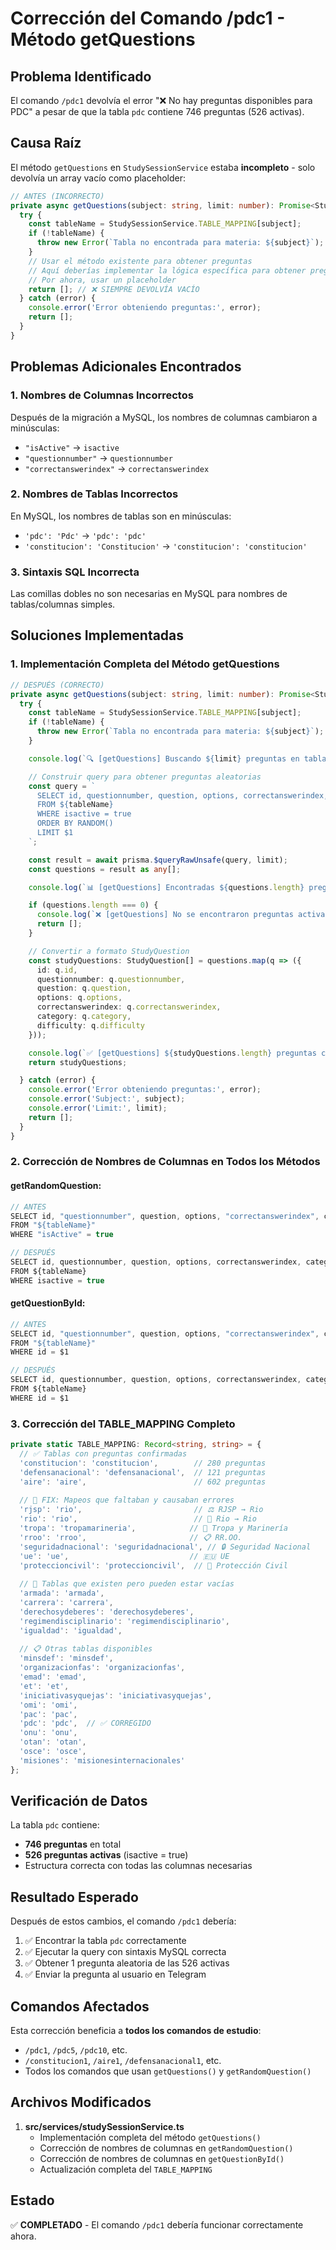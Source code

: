 # Corrección del Comando /pdc1 - Método getQuestions

## Problema Identificado

El comando `/pdc1` devolvía el error "❌ No hay preguntas disponibles para PDC" a pesar de que la tabla `pdc` contiene 746 preguntas (526 activas).

## Causa Raíz

El método `getQuestions` en `StudySessionService` estaba **incompleto** - solo devolvía un array vacío como placeholder:

```typescript
// ANTES (INCORRECTO)
private async getQuestions(subject: string, limit: number): Promise<StudyQuestion[]> {
  try {
    const tableName = StudySessionService.TABLE_MAPPING[subject];
    if (!tableName) {
      throw new Error(`Tabla no encontrada para materia: ${subject}`);
    }
    // Usar el método existente para obtener preguntas
    // Aquí deberías implementar la lógica específica para obtener preguntas normales
    // Por ahora, usar un placeholder
    return []; // ❌ SIEMPRE DEVOLVÍA VACÍO
  } catch (error) {
    console.error('Error obteniendo preguntas:', error);
    return [];
  }
}
```

## Problemas Adicionales Encontrados

### 1. Nombres de Columnas Incorrectos
Después de la migración a MySQL, los nombres de columnas cambiaron a minúsculas:
- `"isActive"` → `isactive`
- `"questionnumber"` → `questionnumber`
- `"correctanswerindex"` → `correctanswerindex`

### 2. Nombres de Tablas Incorrectos
En MySQL, los nombres de tablas son en minúsculas:
- `'pdc': 'Pdc'` → `'pdc': 'pdc'`
- `'constitucion': 'Constitucion'` → `'constitucion': 'constitucion'`

### 3. Sintaxis SQL Incorrecta
Las comillas dobles no son necesarias en MySQL para nombres de tablas/columnas simples.

## Soluciones Implementadas

### 1. Implementación Completa del Método getQuestions

```typescript
// DESPUÉS (CORRECTO)
private async getQuestions(subject: string, limit: number): Promise<StudyQuestion[]> {
  try {
    const tableName = StudySessionService.TABLE_MAPPING[subject];
    if (!tableName) {
      throw new Error(`Tabla no encontrada para materia: ${subject}`);
    }

    console.log(`🔍 [getQuestions] Buscando ${limit} preguntas en tabla ${tableName} para materia ${subject}`);

    // Construir query para obtener preguntas aleatorias
    const query = `
      SELECT id, questionnumber, question, options, correctanswerindex, category, difficulty
      FROM ${tableName} 
      WHERE isactive = true
      ORDER BY RANDOM()
      LIMIT $1
    `;

    const result = await prisma.$queryRawUnsafe(query, limit);
    const questions = result as any[];

    console.log(`📊 [getQuestions] Encontradas ${questions.length} preguntas en tabla ${tableName}`);

    if (questions.length === 0) {
      console.log(`❌ [getQuestions] No se encontraron preguntas activas en tabla ${tableName}`);
      return [];
    }

    // Convertir a formato StudyQuestion
    const studyQuestions: StudyQuestion[] = questions.map(q => ({
      id: q.id,
      questionnumber: q.questionnumber,
      question: q.question,
      options: q.options,
      correctanswerindex: q.correctanswerindex,
      category: q.category,
      difficulty: q.difficulty
    }));

    console.log(`✅ [getQuestions] ${studyQuestions.length} preguntas convertidas para ${subject}`);
    return studyQuestions;

  } catch (error) {
    console.error('Error obteniendo preguntas:', error);
    console.error('Subject:', subject);
    console.error('Limit:', limit);
    return [];
  }
}
```

### 2. Corrección de Nombres de Columnas en Todos los Métodos

#### getRandomQuestion:
```typescript
// ANTES
SELECT id, "questionnumber", question, options, "correctanswerindex", category, difficulty
FROM "${tableName}" 
WHERE "isActive" = true

// DESPUÉS
SELECT id, questionnumber, question, options, correctanswerindex, category, difficulty
FROM ${tableName} 
WHERE isactive = true
```

#### getQuestionById:
```typescript
// ANTES
SELECT id, "questionnumber", question, options, "correctanswerindex", category, difficulty
FROM "${tableName}" 
WHERE id = $1

// DESPUÉS
SELECT id, questionnumber, question, options, correctanswerindex, category, difficulty
FROM ${tableName} 
WHERE id = $1
```

### 3. Corrección del TABLE_MAPPING Completo

```typescript
private static TABLE_MAPPING: Record<string, string> = {
  // ✅ Tablas con preguntas confirmadas
  'constitucion': 'constitucion',        // 280 preguntas
  'defensanacional': 'defensanacional',  // 121 preguntas
  'aire': 'aire',                        // 602 preguntas
  
  // 🔧 FIX: Mapeos que faltaban y causaban errores
  'rjsp': 'rio',                         // ⚖️ RJSP → Rio
  'rio': 'rio',                          // 🌊 Rio → Rio 
  'tropa': 'tropamarineria',            // 👥 Tropa y Marinería
  'rroo': 'rroo',                       // 📋 RR.OO.
  'seguridadnacional': 'seguridadnacional', // 🔒 Seguridad Nacional
  'ue': 'ue',                           // 🇪🇺 UE
  'proteccioncivil': 'proteccioncivil',  // 🚨 Protección Civil
  
  // 🔄 Tablas que existen pero pueden estar vacías
  'armada': 'armada',
  'carrera': 'carrera', 
  'derechosydeberes': 'derechosydeberes',
  'regimendisciplinario': 'regimendisciplinario',
  'igualdad': 'igualdad',
  
  // 📋 Otras tablas disponibles
  'minsdef': 'minsdef',
  'organizacionfas': 'organizacionfas',
  'emad': 'emad',
  'et': 'et',
  'iniciativasyquejas': 'iniciativasyquejas',
  'omi': 'omi',
  'pac': 'pac',
  'pdc': 'pdc',  // ✅ CORREGIDO
  'onu': 'onu',
  'otan': 'otan',
  'osce': 'osce',
  'misiones': 'misionesinternacionales'
};
```

## Verificación de Datos

La tabla `pdc` contiene:
- **746 preguntas** en total
- **526 preguntas activas** (isactive = true)
- Estructura correcta con todas las columnas necesarias

## Resultado Esperado

Después de estos cambios, el comando `/pdc1` debería:
1. ✅ Encontrar la tabla `pdc` correctamente
2. ✅ Ejecutar la query con sintaxis MySQL correcta
3. ✅ Obtener 1 pregunta aleatoria de las 526 activas
4. ✅ Enviar la pregunta al usuario en Telegram

## Comandos Afectados

Esta corrección beneficia a **todos los comandos de estudio**:
- `/pdc1`, `/pdc5`, `/pdc10`, etc.
- `/constitucion1`, `/aire1`, `/defensanacional1`, etc.
- Todos los comandos que usan `getQuestions()` y `getRandomQuestion()`

## Archivos Modificados

1. **src/services/studySessionService.ts**
   - Implementación completa del método `getQuestions()`
   - Corrección de nombres de columnas en `getRandomQuestion()`
   - Corrección de nombres de columnas en `getQuestionById()`
   - Actualización completa del `TABLE_MAPPING`

## Estado

✅ **COMPLETADO** - El comando `/pdc1` debería funcionar correctamente ahora. 